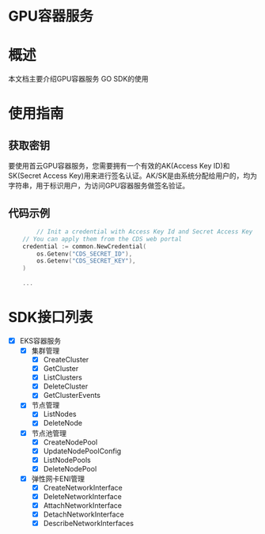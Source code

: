 
# GPU容器服务

# 概述
本文档主要介绍GPU容器服务 GO SDK的使用

# 使用指南

## 获取密钥
要使用首云GPU容器服务，您需要拥有一个有效的AK(Access Key ID)和SK(Secret Access Key)用来进行签名认证。AK/SK是由系统分配给用户的，均为字符串，用于标识用户，为访问GPU容器服务做签名验证。


## 代码示例

```go
    	// Init a credential with Access Key Id and Secret Access Key
	// You can apply them from the CDS web portal
	credential := common.NewCredential(
		os.Getenv("CDS_SECRET_ID"),
		os.Getenv("CDS_SECRET_KEY"),
	)
	
	...
```
# SDK接口列表

- [X] EKS容器服务
    - [X] 集群管理
        - [X] CreateCluster
        - [X] GetCluster
        - [X] ListClusters
        - [X] DeleteCluster
        - [X] GetClusterEvents
    - [X] 节点管理
        - [X] ListNodes
        - [X] DeleteNode
    - [X] 节点池管理
        - [X] CreateNodePool
        - [X] UpdateNodePoolConfig
        - [X] ListNodePools
        - [X] DeleteNodePool
    - [X] 弹性网卡ENI管理
        - [X] CreateNetworkInterface 
        - [X] DeleteNetworkInterface 
        - [X] AttachNetworkInterface 
        - [X] DetachNetworkInterface 
        - [X] DescribeNetworkInterfaces 
